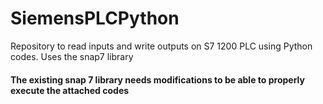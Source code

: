 # SiemensPLCPython
Repository to read inputs and write outputs on S7 1200 PLC using Python codes. Uses the snap7 library

#### The existing snap 7 library needs modifications to be able to properly execute the attached codes 
